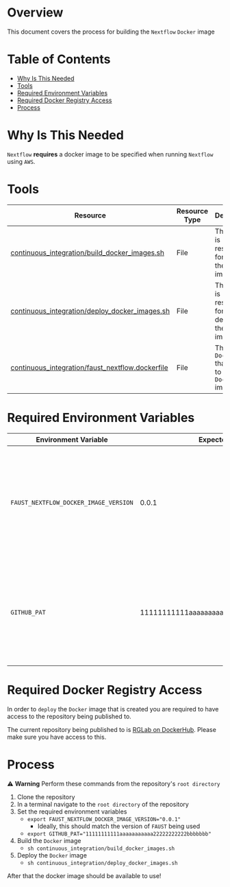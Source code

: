 # Overview

This document covers the process for building the `Nextflow` `Docker` image

# Table of Contents

<!-- START doctoc generated TOC please keep comment here to allow auto update -->
<!-- DON'T EDIT THIS SECTION, INSTEAD RE-RUN doctoc TO UPDATE -->

-   [Why Is This Needed](#why-is-this-needed)
-   [Tools](#tools)
-   [Required Environment Variables](#required-environment-variables)
-   [Required Docker Registry Access](#required-docker-registry-access)
-   [Process](#process)

<!-- END doctoc generated TOC please keep comment here to allow auto update -->

# Why Is This Needed

`Nextflow` **requires** a docker image to be specified when running `Nextflow` using `AWS`.

# Tools

| Resource                                                                                             | Resource Type | Description                                                       |
| ---------------------------------------------------------------------------------------------------- | ------------- | ----------------------------------------------------------------- |
| [continuous_integration/build_docker_images.sh](continuous_integration/build_docker_images.sh)       | File          | This script is responsible for building the `Docker` image        |
| [continuous_integration/deploy_docker_images.sh](continuous_integration/deploy_docker_images.sh)     | File          | This script is responsible for deploying the `Docker` image       |
| [continuous_integration/faust_nextflow.dockerfile](continuous_integration/faust_nextflow.dockerfile) | File          | This is the `Dockerfile` that is used to build the `Docker` image |

# Required Environment Variables

| Environment Variable                  | Expected Value                           | Description                                                                                                                                                                            |
| ------------------------------------- | ---------------------------------------- | -------------------------------------------------------------------------------------------------------------------------------------------------------------------------------------- |
| `FAUST_NEXTFLOW_DOCKER_IMAGE_VERSION` | 0.0.1                                    | This determines the `version` number that the `Docker` image is tagged with, and deployed with. It is important because it will help people target specific implementations of `FAUST` |
| `GITHUB_PAT`                          | 11111111111aaaaaaaaaaa22222222222bbbbbbb | Access to the private `scampDev` repository is required to build the `Docker` image. In order to have access to that a GitHub Personal Access Token (PAT) MUST be provided.            |

# Required Docker Registry Access

In order to `deploy` the `Docker` image that is created you are required to have access to the repository being published to.

The current repository being published to is [RGLab on DockerHub](https://hub.docker.com/orgs/rglab). Please make sure you have access to this.

# Process

⚠️ **Warning** Perform these commands from the repository's `root directory`

1. Clone the repository
1. In a terminal navigate to the `root directory` of the repository
1. Set the required environment variables
    - `export FAUST_NEXTFLOW_DOCKER_IMAGE_VERSION="0.0.1"`
        - Ideally, this should match the version of `FAUST` being used
    - `export GITHUB_PAT="11111111111aaaaaaaaaaa22222222222bbbbbbb"`
1. Build the `Docker` image
    - `sh continuous_integration/build_docker_images.sh`
1. Deploy the `Docker` image
    - `sh continuous_integration/deploy_docker_images.sh`

After that the docker image should be available to use!
